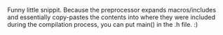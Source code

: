 Funny little snippit. Because the preprocessor expands macros/includes and essentially copy-pastes the contents into where they were included during the compilation process, you can put main() in the .h file. :)
